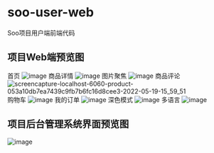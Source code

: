 # soo-user-web
Soo项目用户端前端代码

## 项目Web端预览图
首页
![image](https://user-images.githubusercontent.com/51166261/163823742-1cdac83a-2a53-4793-a537-2bf3b23285f7.png)
商品详情
![image](https://user-images.githubusercontent.com/51166261/163837684-c9ee8808-a19c-458f-b3b2-265130240da2.png)
图片聚焦
![image](https://user-images.githubusercontent.com/51166261/163837822-e6a22b1a-7ed2-4788-974d-19fac1720efc.png)
商品评论
![screencapture-localhost-6060-product-053a10db7ea7439c9fb7b6fc16d8cee3-2022-05-19-15_59_51](https://user-images.githubusercontent.com/51166261/169243683-15623daf-9ccf-41d1-9d11-114da0399c06.png)
购物车
![image](https://user-images.githubusercontent.com/51166261/163099089-39e957b7-c511-4762-b5f0-81d07988e66c.png)
我的订单
![image](https://user-images.githubusercontent.com/51166261/163825685-324ac969-6420-4e0a-9c5c-48859084ee7a.png)
深色模式
![image](https://user-images.githubusercontent.com/51166261/163823803-7b84857e-89c1-464d-a5cb-a887b60f7ee1.png)
多语言
![image](https://user-images.githubusercontent.com/51166261/163825486-74874a93-ce1c-434a-8bed-ce74f4b16aa7.png)
## 项目后台管理系统界面预览图
![image](https://user-images.githubusercontent.com/51166261/164269360-f482ea25-6d23-42e1-89d0-2cea79c75646.png)
